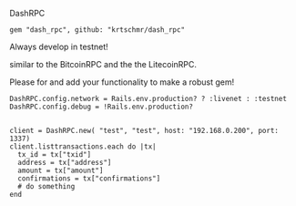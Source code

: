 DashRPC

    gem "dash_rpc", github: "krtschmr/dash_rpc"

Always develop in testnet!

similar to the BitcoinRPC and the the LitecoinRPC.

Please for and add your functionality to make a robust gem!


    DashRPC.config.network = Rails.env.production? ? :livenet : :testnet
    DashRPC.config.debug = !Rails.env.production?


    client = DashRPC.new( "test", "test", host: "192.168.0.200", port: 1337)
    client.listtransactions.each do |tx|
      tx_id = tx["txid"]
      address = tx["address"]
      amount = tx["amount"]
      confirmations = tx["confirmations"]  
      # do something
    end
